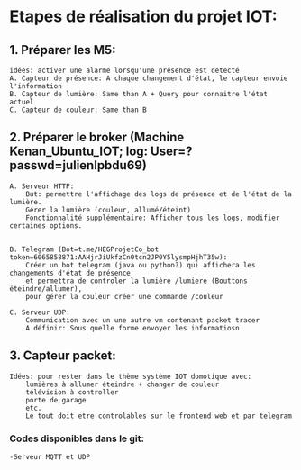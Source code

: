 # Etapes de réalisation du projet IOT:

## 1. Préparer les M5:
	idées: activer une alarme lorsqu'une présence est detecté
	A. Capteur de présence: A chaque changement d'état, le capteur envoie l'information
	B. Capteur de lumière: Same than A + Query pour connaitre l'état actuel
	C. Capteur de couleur: Same than B


## 2. Préparer le broker (Machine Kenan_Ubuntu_IOT; log: User=? passwd=julienlpbdu69)
	A. Serveur HTTP:
		But: permettre l'affichage des logs de présence et de l'état de la lumière. 
		Gérer la lumière (couleur, allumé/éteint)
		Fonctionnalité supplémentaire: Afficher tous les logs, modifier certaines options.


	B. Telegram (Bot=t.me/HEGProjetCo_bot token=6065858871:AAHjrJiUkfzCn0tcn2JP0Y5lysmpHjhT35w):
		Créer un bot telegram (java ou python?) qui affichera les changements d'état de présence 
		et permettra de controler la lumière /lumiere (Bouttons éteindre/allumer), 
		pour gérer la couleur créer une commande /couleur 

	C. Serveur UDP:
		Communication avec un une autre vm contenant packet tracer
		A définir: Sous quelle forme envoyer les informatiosn

## 3.	Capteur packet:
	Idées: pour rester dans le thème système IOT domotique avec:
		lumières à allumer éteindre + changer de couleur
		télévision à controller
		porte de garage
		etc.
		Le tout doit etre controlables sur le frontend web et par telegram



### Codes disponibles dans le git:
	
	-Serveur MQTT et UDP